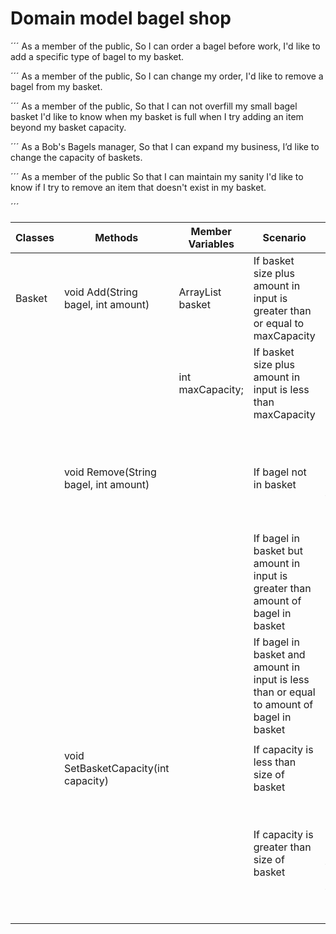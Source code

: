 # Domain model bagel shop

´´´
As a member of the public,
So I can order a bagel before work,
I'd like to add a specific type of bagel to my basket.

´´´
As a member of the public,
So I can change my order,
I'd like to remove a bagel from my basket.

´´´
As a member of the public,
So that I can not overfill my small bagel basket
I'd like to know when my basket is full when I try adding an item beyond my basket capacity.

´´´
As a Bob's Bagels manager,
So that I can expand my business,
I’d like to change the capacity of baskets.

´´´
As a member of the public
So that I can maintain my sanity
I'd like to know if I try to remove an item that doesn't exist in my basket.

´´´

| Classes | Methods                               | Member Variables         | Scenario                                                                                  | Output/Result                                                                                          |
|---------|---------------------------------------|--------------------------|-------------------------------------------------------------------------------------------|--------------------------------------------------------------------------------------------------------|
| Basket  | void Add(String bagel, int amount)    | ArrayList<String> basket | If basket size plus amount in input is greater than or equal to maxCapacity               | Print a message saying basket is full.                                                                 |
|         |                                       | int maxCapacity;         | If basket size plus amount in input is less than maxCapacity                              | Adds amount of bagel to the basket and Print whats added.                                              |
|         |                                       |                          |                                                                                           |                                                                                                        |
|         | void Remove(String bagel, int amount) |                          | If bagel not in basket                                                                    | Print a message saying "you only have this amount of that type of bagel in your basket"                |
|         |                                       |                          | If bagel in basket but amount in input is greater than amount of bagel in basket          | Print a message saying bagel is not in basket                                                          |
|         |                                       |                          | If bagel in basket and amount in input is less than or equal to amount of bagel in basket | Remove amount of bagel from basket and print how many of what bagel removed.                           |
|         |                                       |                          |                                                                                           |                                                                                                        |
|         | void SetBasketCapacity(int capacity)  |                          | If capacity is less than size of basket                                                   | Change the value of maxCapacity                                                                        |
|         |                                       |                          | If capacity is greater than size of basket                                                | Remove the latest added bagels to match the new size of the basket and Change the value of maxCapacity |
|         |                                       |                          |                                                                                           |                                                                                                        |
|         |                                       |                          |                                                                                           |                                                                                                        |
|         |                                       |                          |                                                                                           |                                                                                                        |

